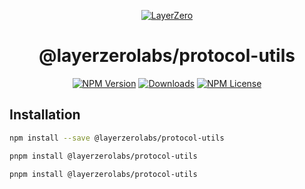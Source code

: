 <p align="center">
  <a href="https://layerzero.network">
    <img alt="LayerZero" style="max-width: 500px" src="https://d3a2dpnnrypp5h.cloudfront.net/bridge-app/lz.png"/>
  </a>
</p>

<h1 align="center">@layerzerolabs/protocol-utils</h1>

<!-- The badges section -->
<p align="center">
  <!-- Shields.io NPM published package version -->
  <a href="https://www.npmjs.com/package/@layerzerolabs/protocol-utils"><img alt="NPM Version" src="https://img.shields.io/npm/v/@layerzerolabs/protocol-utils"/></a>
  <!-- Shields.io NPM downloads -->
  <a href="https://www.npmjs.com/package/@layerzerolabs/protocol-utils"><img alt="Downloads" src="https://img.shields.io/npm/dm/@layerzerolabs/protocol-utils"/></a>
  <!-- Shields.io license badge -->
  <a href="https://www.npmjs.com/package/@layerzerolabs/protocol-utils"><img alt="NPM License" src="https://img.shields.io/npm/l/@layerzerolabs/protocol-utils"/></a>
</p>

## Installation

```bash
npm install --save @layerzerolabs/protocol-utils
```

```bash
pnpm install @layerzerolabs/protocol-utils
```

```bash
pnpm install @layerzerolabs/protocol-utils
```
